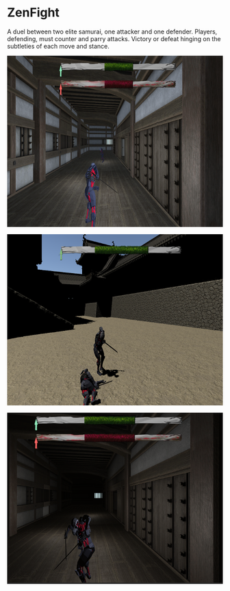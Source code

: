 # ZenFight

A duel between two elite samurai, one attacker and one defender. Players, defending, must counter and parry attacks. Victory or defeat hinging on the subtleties of each move and stance.

<p align="center">
  <img width="700" height="400" src="1.jpg" alt="diffuse">
</p>

<p align="center">
  <img width="700" height="400" src="2.jpg" alt="diffuse">
</p>

<p align="center">
  <img width="700" height="400" src="3.jpg" alt="diffuse">
</p>